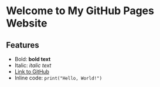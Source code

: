 # Welcome to My GitHub Pages Website



## Features

- Bold: **bold text**
- Italic: *italic text*
- [Link to GitHub](https://github.com)
- Inline code: `print("Hello, World!")`

